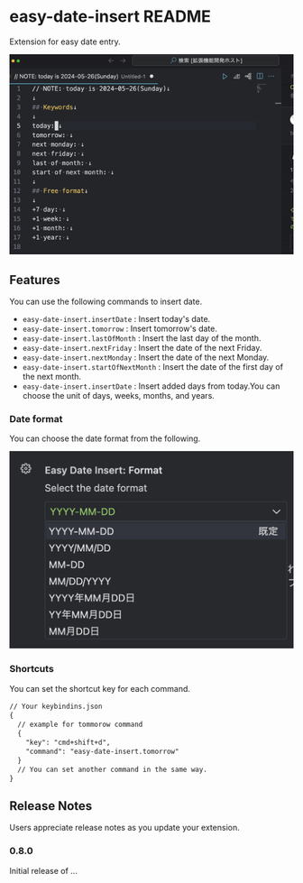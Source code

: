 # easy-date-insert README

Extension for easy date entry.

![Demo](./docs/images/easy-date-insert.gif)

## Features

You can use the following commands to insert date.

- `easy-date-insert.insertDate` : Insert today's date.
- `easy-date-insert.tomorrow` : Insert tomorrow's date.
- `easy-date-insert.lastOfMonth` : Insert the last day of the month.
- `easy-date-insert.nextFriday` : Insert the date of the next Friday.
- `easy-date-insert.nextMonday` : Insert the date of the next Monday.
- `easy-date-insert.startOfNextMonth` : Insert the date of the first day of the next month.
- `easy-date-insert.insertDate` : Insert added days from today.You can choose the unit of days, weeks, months, and years.

### Date format

You can choose the date format from the following.

![Date format setting](./docs/images/easy-insert-date-setting-format.png)

### Shortcuts

You can set the shortcut key for each command.

```
// Your keybindins.json
{
  // example for tommorow command
  {
    "key": "cmd+shift+d",
    "command": "easy-date-insert.tomorrow"
  }
  // You can set another command in the same way.
}
```

## Release Notes

Users appreciate release notes as you update your extension.

### 0.8.0

Initial release of ...

